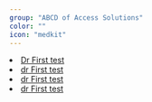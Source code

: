 ```yaml
---
group: "ABCD of Access Solutions"
color: ""
icon: "medkit"
---
```


<li>
	<a href="https://google.github.io/material-design-icons/">Dr First test</a>
</li>
<li>
	<a href="https://google.github.io/material-design-icons/">dr First test</a>
</li>
<li>
	<a href="https://google.github.io/material-design-icons/">dr First test</a>
</li>
<li>
	<a href="https://google.github.io/material-design-icons/">dr First test</a>
</li>